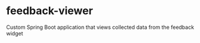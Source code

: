 # feedback-viewer
Custom Spring Boot application that views collected data from the feedback widget
